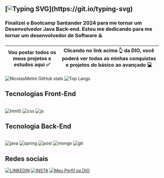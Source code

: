 [![Typing SVG](https://readme-typing-svg.demolab.com?font=Fira+Code&weight=300&duration=3000&pause=300&color=11F729&width=435&height=60&lines=Ol%C3%A1!+Me+chamo+Nicolas+Melim%F0%9F%91%A8%E2%80%8D%F0%9F%92%BB;Sou+Java+Backend+Developer!)](https://git.io/typing-svg)
-------------------------------------------------------------------------------------------------------------------------------------------------------
### Finalizei o Bootcamp Santander 2024 para me tornar um Desenvolvedor Java Back-end. Estou me dedicando para me tornar um desenvolvedor de Software ♨️ 
 |Vou postar todos os meus projetos e estudos aqui ✅|Clicando no link acima 👆 da DIO, você poderá ver todas as minhas conquistas e projetos do básico ao avançado 💻|
 |------------------------------------------------|---------------------------------------------------------------------------------------------------|

 


![NicolasMelim GitHub stats](https://github-readme-stats.vercel.app/api?username=NicolasMelim&show_icons=true&theme=tokyonight)
![Top Langs](https://github-readme-stats.vercel.app/api/top-langs/?username=NicolasMelim&hide_progress=true)

Tecnologias Front-End
-------------------------------------------------------------------------------------------------------------------------------------------------------
<div style="display: inline_block"><br/> 
  <img aling="center" alt="html5" src="https://img.shields.io/badge/HTML-239120?style=for-the-badge&logo=html5&logoColor=white"/>
   <img aling="center" alt="css" src="https://img.shields.io/badge/CSS-239120?&style=for-the-badge&logo=css3&logoColor=white"/>
    <img aling="center" alt="js" src="https://img.shields.io/badge/JavaScript-F7DF1E?style=for-the-badge&logo=javascript&logoColor=black"/>
</div>


 Tecnologia Back-End
-------------------------------------------------------------------------------------------------------------------------------------------------------
<div style="display: inline_block"><br/> 
  <img aling="center" alt="java" src="https://img.shields.io/badge/Java-ED8B00?style=for-the-badge&logo=openjdk&logoColor=white"/>
 <img aling="center" alt="spring" src="https://img.shields.io/badge/Spring-6DB33F?style=for-the-badge&logo=spring&logoColor=white"/>
 <img aling="center" alt="post" src="https://img.shields.io/badge/PostgreSQL-316192?style=for-the-badge&logo=postgresql&logoColor=white"/> 
 <img aling="center" alt="mongo" src="https://img.shields.io/badge/MongoDB-4EA94B?style=for-the-badge&logo=mongodb&logoColor=white"/> 
 <img aling="center" alt="git" src="https://img.shields.io/badge/GIT-E44C30?style=for-the-badge&logo=git&logoColor=white"/>
</div>

Redes sociais
-------------------------------------------------------------------------------------------------------------------------------------------------------
[![LINKEDIN](https://img.shields.io/badge/LinkedIn-0077B5?style=for-the-badge&logo=linkedin&logoColor=white)](https://www.linkedin.com/in/nicolas-melim-80537b213/)
[![INSTA](https://img.shields.io/badge/Instagram-E4405F?style=for-the-badge&logo=instagram&logoColor=white)](https://www.instagram.com/_nmelim_/)
[![Meu Perfil na DIO](https://img.shields.io/badge/-Meu%20Perfil%20na%20DIO-0077B5?style=for-the-badge&logo=gitbook&logoColor=white)](https://www.dio.me/users/melimnicolas)
 
